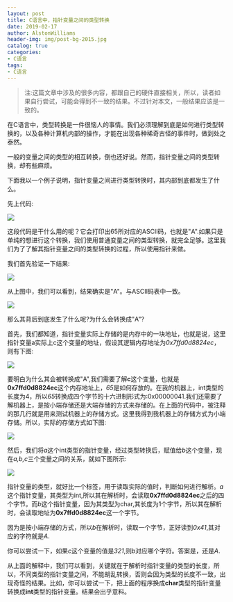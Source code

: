 ```yaml
---
layout: post
title: C语言中，指针变量之间的类型转换
date: 2019-02-17
author: AlstonWilliams
header-img: img/post-bg-2015.jpg
catalog: true
categories:
- C语言
tags:
- C语言
---
```

>注:这篇文章中涉及的很多内容，都跟自己的硬件直接相关，所以，读者如果自行尝试，可能会得到不一致的结果。不过针对本文，一般结果应该是一致的。

在C语言中，类型转换是一件很恼人的事情。我们必须理解到底是如何进行类型转换的，以及各种计算机内部的操作，才能在出现各种稀奇古怪的事件时，做到处之泰然。

一般的变量之间的类型的相互转换，倒也还好说。然而，指针变量之间的类型转换，却有些麻烦。

下面我以一个例子说明，指针变量之间进行类型转换时，其内部到底都发生了什么。

先上代码:


![](http://upload-images.jianshu.io/upload_images/4108852-4ffe709ecc579a21.png?imageMogr2/auto-orient/strip%7CimageView2/2/w/1240)


这段代码是干什么用的呢？它会打印出65所对应的ASCII码，也就是"A".如果只是单纯的想进行这个转换，我们使用普通变量之间的类型转换，就完全足够。这里我们为了了解其指针变量之间的类型转换的过程，所以使用指针来做。

我们首先验证一下结果:


![](http://upload-images.jianshu.io/upload_images/4108852-895ad66d40067e21.png?imageMogr2/auto-orient/strip%7CimageView2/2/w/1240)


从上图中，我们可以看到，结果确实是"A"。与ASCII码表中一致。


![](http://upload-images.jianshu.io/upload_images/4108852-c98f2c8fe12463bc.png?imageMogr2/auto-orient/strip%7CimageView2/2/w/1240)


那么其背后到底发生了什么呢?为什么会转换成"A"?

首先，我们都知道，指针变量实际上存储的是内存中的一块地址，也就是说，这里指针变量a实际上c这个变量的地址，假设其逻辑内存地址为*0x7ffd0d8824ec*，则有下图:


![](http://upload-images.jianshu.io/upload_images/4108852-8fa2d1a7aac3419a.png?imageMogr2/auto-orient/strip%7CimageView2/2/w/1240)


要明白为什么其会被转换成"A",我们需要了解**c**这个变量，也就是**0x7ffd0d8824ec**这个内存地址上，*65*是如何存放的。在我的机器上，int类型的长度为4，所以*65*转换成四个字节的十六进制形式为:0x00000041.我们还需要了解机器上，是按小端存储还是大端存储的方式来存储的。在上面的代码中，被注释的那几行就是用来测试机器上的存储方式。这里我得到我机器上的存储方式为小端存储。所以，实际的存储方式如下图:


![](http://upload-images.jianshu.io/upload_images/4108852-eca87d73516265ea.png?imageMogr2/auto-orient/strip%7CimageView2/2/w/1240)


然后，我们将*a*这个int类型的指针变量，经过类型转换后，赋值给*b*这个变量，现在*a,b,c*三个变量之间的关系，就如下图所示:


![](http://upload-images.jianshu.io/upload_images/4108852-65eca2e5cbb405e4.png?imageMogr2/auto-orient/strip%7CimageView2/2/w/1240)


指针变量的类型，就好比一个标签，用于读取实际的值时，判断如何进行解析。*a*这个指针变量，其类型为int,所以其在解析时，会读取**0x7ffd0d8824ec**之后的四个字节。而*b*这个指针变量，因为其类型为char,其长度为1个字节，所以其在解析时，会读取地址为**0x7ffd0d8824ec**这一个字节。

因为是按小端存储的方式，所以*b*在解析时，读取一个字节，正好读到*0x41*,其对应的字符就是*A*.

你可以尝试一下，如果*c*这个变量的值是*321*,则*b*对应哪个字符。答案是，还是*A*.

从上面的解释中，我们可以看到，关键就在于解析时指针变量的类型的长度，所以，不同类型的指针变量之间，不能胡乱转换，否则会因为类型的长度不一致，出现奇怪的结果。比如，你可以尝试一下，把上面的程序换成**char**类型的指针变量转换成**int**类型的指针变量。结果会出乎意料。
